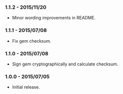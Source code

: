 ### 1.1.2 - 2015/11/20

* Minor wording improvements in README.

### 1.1.1 - 2015/07/08

* Fix gem checksum.

### 1.1.0 - 2015/07/08

* Sign gem cryptographically and calculate checksum.

### 1.0.0 - 2015/07/05

* Initial release.
